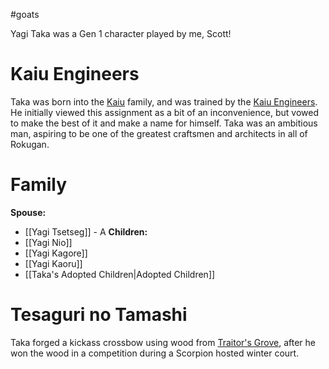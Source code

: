 #goats 

Yagi Taka was a Gen 1 character played by me, Scott!
# Kaiu Engineers
Taka was born into the [Kaiu](https://l5r.fandom.com/wiki/Kaiu_family) family, and was trained by the [Kaiu Engineers](https://l5r.fandom.com/wiki/Kaiu_Engineers). He initially viewed this assignment as a bit of an inconvenience, but vowed to make the best of it and make a name for himself. Taka was an ambitious man, aspiring to be one of the greatest craftsmen and architects in all of Rokugan.
# Family
**Spouse:**
- [[Yagi Tsetseg]] - A 
**Children:**
- [[Yagi Nio]]
- [[Yagi Kagore]]
- [[Yagi Kaoru]]
- [[Taka's Adopted Children|Adopted Children]]
# Tesaguri no Tamashi
Taka forged a kickass crossbow using wood from [Traitor's Grove](https://l5r.fandom.com/wiki/Hayashi_no_Uragirimono), after he won the wood in a competition during a Scorpion hosted winter court.